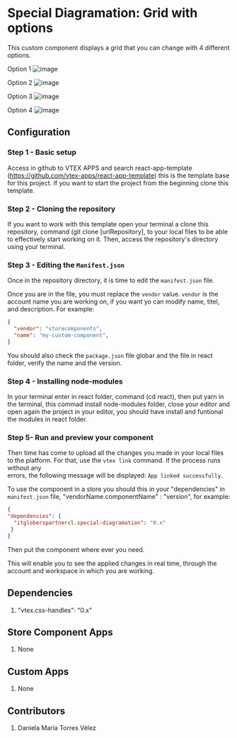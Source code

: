 # Special Diagramation: Grid with options

This custom component displays a grid that you can change with 4 different options.

Option 1
![image](https://user-images.githubusercontent.com/101153916/195466098-603a9574-08d7-4823-bf2a-b451bd23431b.png)

Option 2
![image](https://user-images.githubusercontent.com/101153916/195466072-39bbc677-79f0-492e-857c-ae0af47e121f.png)

Option 3
![image](https://user-images.githubusercontent.com/101153916/195466058-a6fc308d-656c-4baf-a488-9a8b74acb85b.png)

Option 4
![image](https://user-images.githubusercontent.com/101153916/195466037-5189229b-8b36-42f4-ac80-db822ed067dd.png)

## Configuration

### Step 1 -  Basic setup

Access in github to VTEX APPS and search react-app-template (https://github.com/vtex-apps/react-app-template) this is the template base for this project. If you want 
to start the project from the beginning clone this template.

### Step 2 - Cloning the repository

If you want to work with this template open your terminal a clone this repository, command (git clone [urlRepository], to your local files to be able to effectively 
start working on it.
Then, access the repository's directory using your terminal. 

### Step 3 - Editing the `Manifest.json`

Once in the repository directory, it is time to edit the `manifest.json` file. 

Once you are in the file, you must replace the `vendor` value. `vendor` is the account name you are working on, if you want yo can modify name, titel, and description. For example:

```json
{
  "vendor": "storecomponents",
  "name": "my-custom-component",
}
```
You should also check the `package.json` file globar and the file in react folder, verify the name and the version.

### Step 4 -  Installing node-modules

In your terminal enter in react folder, command (cd react), then put yarn in the terminal, this commad install node-modules folder, close your editor and open again 
the project in your editor, you should have install and funtional the modules in react folder.

### Step 5- Run and preview your component

Then time has come to upload all the changes you made in your local files to the platform. For that, use the `vtex link` command. If the process runs without any  
errors, the following message will be displayed: `App linked successfully`.

To use the component in a store you should this in your "dependencies" in `manifest.json` file, "vendorName.componentName" : "version", for example:
 ```json
{
"dependencies": {
   "itgloberspartnercl.special-diagramation": "0.x"
  }
}
```
Then put the component where ever you need.

This will enable you to see the applied changes in real time, through the account and workspace in which you are working.

## Dependencies
1. "vtex.css-handles": "0.x"

## Store Component Apps
1. None

## Custom Apps
1. None

## Contributors
1. Daniela María Torres Vélez

